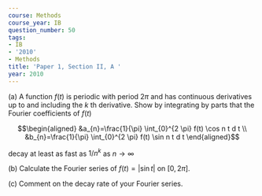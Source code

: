 ```yaml
---
course: Methods
course_year: IB
question_number: 50
tags:
- IB
- '2010'
- Methods
title: 'Paper 1, Section II, A '
year: 2010
---
```




(a) A function $f(t)$ is periodic with period $2 \pi$ and has continuous derivatives up to and including the $k$ th derivative. Show by integrating by parts that the Fourier coefficients of $f(t)$

$$\begin{aligned}
&a_{n}=\frac{1}{\pi} \int_{0}^{2 \pi} f(t) \cos n t d t \\
&b_{n}=\frac{1}{\pi} \int_{0}^{2 \pi} f(t) \sin n t d t
\end{aligned}$$

decay at least as fast as $1 / n^{k}$ as $n \rightarrow \infty$

(b) Calculate the Fourier series of $f(t)=|\sin t|$ on $[0,2 \pi]$.

(c) Comment on the decay rate of your Fourier series.